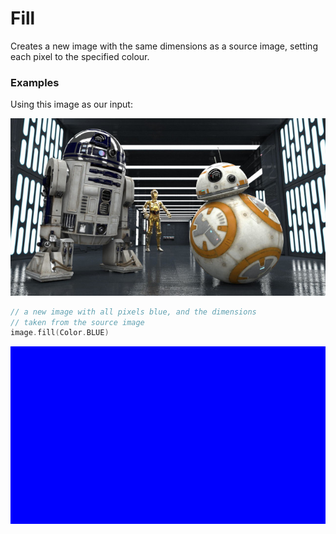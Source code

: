 Fill
====


Creates a new image with the same dimensions as a source image, setting each pixel to the specified colour.




### Examples

Using this image as our input:

![source image](images/input_640_360.jpg)


```kotlin
// a new image with all pixels blue, and the dimensions
// taken from the source image
image.fill(Color.BLUE)
```

![image](images/fill_blue.jpg)
